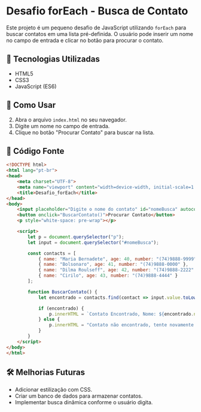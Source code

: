 # Desafio forEach - Busca de Contato

Este projeto é um pequeno desafio de JavaScript utilizando `forEach` para buscar contatos em uma lista pré-definida. O usuário pode inserir um nome no campo de entrada e clicar no botão para procurar o contato.

## 📌 Tecnologias Utilizadas
- HTML5
- CSS3
- JavaScript (ES6)

## 🚀 Como Usar
2. Abra o arquivo `index.html` no seu navegador.
3. Digite um nome no campo de entrada.
4. Clique no botão "Procurar Contato" para buscar na lista.

## 📜 Código Fonte
```html
<!DOCTYPE html>
<html lang="pt-br">
<head>
    <meta charset="UTF-8">
    <meta name="viewport" content="width=device-width, initial-scale=1.0">
    <title>Desafio_forEach</title>
</head>
<body>
    <input placeholder="Digite o nome do contato" id="nomeBusca" autocomplete="off">
    <button onclick="BuscarContato()">Procurar Contato</button>
    <p style="white-space: pre-wrap"></p>

    <script>
        let p = document.querySelector("p");
        let input = document.querySelector("#nomeBusca");

        const contacts = [
            { name: "Maria Bernadete", age: 40, number: "(74)9888-9999" },
            { name: "Bolsonaro", age: 41, number: "(74)9888-0000" },
            { name: "Dilma Roulseff", age: 42, number: "(74)9888-2222" },
            { name: "Cirilo", age: 43, number: "(74)9888-4444" }
        ];

        function BuscarContato() {
            let encontrado = contacts.find(contact => input.value.toLowerCase() === contact.name.toLowerCase());

            if (encontrado) {
                p.innerHTML = `Contato Encontrado, Nome: ${encontrado.name} Tel: ${encontrado.number}`;
            } else {
                p.innerHTML = "Contato não encontrado, tente novamente!";
            }
        }
    </script>
</body>
</html>
```

## 🛠 Melhorias Futuras
- Adicionar estilização com CSS.
- Criar um banco de dados para armazenar contatos.
- Implementar busca dinâmica conforme o usuário digita.


